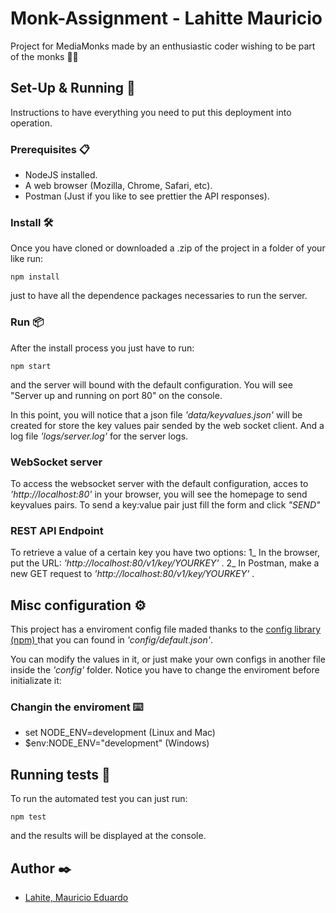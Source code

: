 # Monk-Assignment - Lahitte Mauricio #

Project for MediaMonks made by an enthusiastic coder wishing to be part of the monks 🧘‍♂️

## Set-Up & Running 🔧 ##

Instructions to have everything you need to put this deployment into operation.

### Prerequisites 📋 ###

* NodeJS installed.
* A web browser (Mozilla, Chrome, Safari, etc).
* Postman (Just if you like to see prettier the API responses).

### Install 🛠️ ###

Once you have cloned or downloaded a .zip of the project in a folder of your like run:
```
npm install
```
just to have all the dependence packages necessaries to run the server.

### Run 📦 ###

After the install process you just have to run:
```
npm start
```
and the server will bound with the default configuration. You will see "Server up and running on port 80" on the console.

In this point, you will notice that a json file _'data/keyvalues.json'_ will be created for store the key values pair sended by the web socket client. And a log file _'logs/server.log'_ for the server logs.

### WebSocket server ###
To access the websocket server with the default configuration, acces to _'http://localhost:80'_ in your browser, you will see the homepage to send keyvalues pairs.
To send a key:value pair just fill the form and click _"SEND"_

### REST API Endpoint ###
To retrieve a value of a certain key you have two options:
1_ In the browser, put the URL: _'http://localhost:80/v1/key/YOURKEY'_ .
2_ In Postman, make a new GET request to _'http://localhost:80/v1/key/YOURKEY'_ .


## Misc configuration ⚙️ ##

This project has a enviroment config file maded thanks to the [config library (npm) ](https://www.npmjs.com/package/config) that you can found in _'config/default.json'_. 

You can modify the values in it, or just make your own configs in another file inside the _'config'_ folder.
Notice you have to change the enviroment before initializate it:

### Changin the enviroment  ⌨️ ###

* set NODE_ENV=development (Linux and Mac)
* $env:NODE_ENV="development" (Windows)

## Running tests 🔩 ##

To run the automated test you can just run:
```
npm test
```
and the results will be displayed at the console.

## Author ✒️

* [Lahite, Mauricio Eduardo](https://www.linkedin.com/in/mauricio-lahitte/)